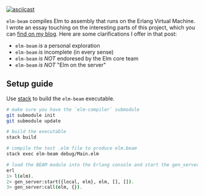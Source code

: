 [![asciicast](https://asciinema.org/a/9XYQWQNlAvqMzTL54JLZSySXA.png)](https://asciinema.org/a/9XYQWQNlAvqMzTL54JLZSySXA)

`elm-beam` compiles Elm to assembly that runs on the Erlang Virtual Machine.
I wrote an essay touching on the interesting parts of this project,
which you can [find on my blog](https://kofi.sexy/blog/elm-beam).
Here are some clarifications I offer in that post:

 - `elm-beam` _is_ a personal exploration
 - `elm-beam` _is_ incomplete (in every sense)
 - `elm-beam` _is NOT_ endoresed by the Elm core team
 - `elm-beam` _is NOT_ "Elm on the server"


## Setup guide

Use [stack](https://docs.haskellstack.org/en/stable/README/)
to build the `elm-beam` executable.

```sh
# make sure you have the `elm-compiler` submodule
git submodule init
git submodule update

# build the executable
stack build

# compile the test .elm file to produce elm.beam
stack exec elm-beam debug/Main.elm

# load the BEAM module into the Erlang console and start the gen_server
erl
1> l(elm).
2> gen_server:start({local, elm}, elm, [], []).
3> gen_server:call(elm, {}).
```
